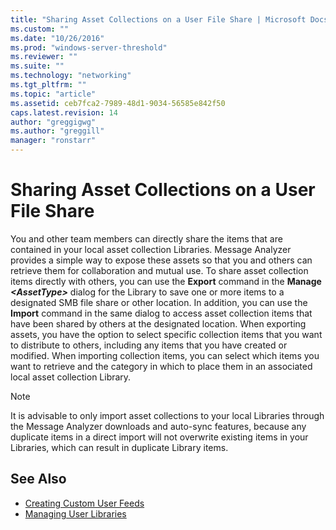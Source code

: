 ```yaml
---
title: "Sharing Asset Collections on a User File Share | Microsoft Docs"
ms.custom: ""
ms.date: "10/26/2016"
ms.prod: "windows-server-threshold"
ms.reviewer: ""
ms.suite: ""
ms.technology: "networking"
ms.tgt_pltfrm: ""
ms.topic: "article"
ms.assetid: ceb7fca2-7989-48d1-9034-56585e842f50
caps.latest.revision: 14
author: "greggigwg"
ms.author: "greggill"
manager: "ronstarr"
---
```


# Sharing Asset Collections on a User File Share

You and other team members can directly share the items that are contained in your local asset collection Libraries. Message Analyzer provides a simple way to expose these assets so that you and others can retrieve them for collaboration and mutual use. To share asset collection items directly with others, you can use the **Export** command in the **Manage** ***\<AssetType>*** dialog for the Library to save one or more items to a designated SMB file share or other location. In addition, you can use the **Import** command in the same dialog to access asset collection items that have been shared by others at the designated location. When exporting assets, you have the option to select specific collection items that you want to distribute to others, including any items that you have created or modified. When importing collection items, you can select which items you want to retrieve and the category in which to place them in an associated local asset collection Library.  
  
> [!NOTE]
>  It is advisable to only import asset collections to your local Libraries through the Message Analyzer downloads and auto-sync features, because any duplicate items in a direct import will not overwrite existing items in your Libraries, which can result in duplicate Library items.  
  
## See Also  

- [Creating Custom User Feeds](creating-custom-user-feeds.md)   
- [Managing User Libraries](managing-user-libraries.md)
